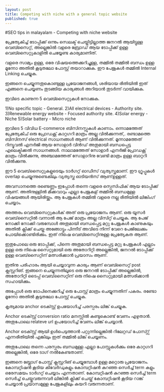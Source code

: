 ```yaml
---
layout: post
title: Competing with niche with a general topic website
published: true
---
```

#SEO tips in malayalam - Competing with niche website

പ്രേത്യേകിച്ച് ടോപ്പിക്ക് ഒന്നും സെലക്ട് ചെയ്തിട്ടില്ലാത്ത ജനറൽ ആയിട്ടുള്ള വെബ്സൈറ്റ്, അല്ലെങ്കിൽ വളരെ ബ്രോഡ് ആയ ടോപ്പിക്ക് ഉള്ള വെബ്സൈറ്റുകാളിൽ ചെയ്യേണ്ട കാര്യമാണിത്.

വളരെ സാമ്യം ഉള്ള, ഒരേ വിഷയത്തെക്കുറിച്ചുള്ള, തമ്മിൽ തമ്മിൽ ബന്ധം ഉള്ള മൂന്നോ അതിൽ കൂടുതലോ പോസ്റ്റ് തയാറാക്കുക. ഈ പേജുകൾ തമ്മിൽ Internal Linking ചെയ്യുക. 

ഇങ്ങനെ ചെയ്യുന്നതുകൊണ്ടുള്ള പ്രയോജനങ്ങൾ, ശരിയായ രീതിയിൽ ഇത് എങ്ങനെ ചെയ്യണം തുടങ്ങിയ കാര്യങ്ങൾ അറിയാൻ തുടർന്ന് വായിക്കുക.

ഇവിടെ കാണുന്ന 5 വെബ്സൈറ്റുകൾ നോക്കുക.

1)No specific topic - General.
2)All electrical devices - Authority site.
3)Renewable energy website - Focused authority site.
4)Solar energy - Niche
5)Solar battery - Micro niche

ഇവിടെ 5 വിവിധ E-commerce ബിസിനസ്സുകൾ കാണാം. ഒന്നാമത്തേത് പ്രേത്യേകിച് ഒരു പ്രോഡക്റ്റ് കാറ്റഗറി മാത്രം അല്ല വിൽക്കുന്നത്,. രണ്ടാമത്തെ ബിസിനസ് electrical സാധനങ്ങൾ ആണ് വിൽക്കുന്നത്. മൂന്നാമത്തേത് റിന്യൂവൽ എനർജി ആയ സോളാർ വിൻഡ് അതുമായി ബന്ധപ്പെട്ട എലെക്ട്രിക്കൽ സാധനങ്ങൾ. നാലാമത്തേത് സോളാർ എനർജി പ്രോഡക്റ്റ് മാത്രം വിൽക്കുന്നു, അഞ്ചാമത്തേത് സോളാറിനു വേണ്ടി മാത്രം ഉള്ള ബാറ്ററി വിൽക്കുന്നു. 

ഈ 5 വെബ്‌സൈറ്റുകളുടെയും ടാർഗറ്റ് ഓഡീസ് വ്യത്യസ്തമാണ്. ഈ ഗ്രൂപ്പുകൾ overlap ചെയ്യുന്നുണ്ടെകിലും വ്യത്യസ്ത ഓടിയൻസ് ആണ്ഉള്ളത്.

അവസാനത്തെ രണ്ടെണ്ണം ഇപ്പോൾ തന്നെ വളരെ സ്പെസിഫിക് ആയ ടോപ്പിക്ക് ആണ്. അതിനുള്ളിൽ മിക്കവാറും എല്ലാ പേജുകള് തമ്മിൽ ബന്ധമുള്ള വിഷയങ്ങൾ ആയിരിയ്ക്കും. ആ പേജുകൾ തമ്മിൽ വളരെ നല്ല രീതിയിൽ ലിങ്കിംഗ് ചെയ്യാം.

അത്തരം വെബ്സൈറ്റുകൾക് അത് ഒരു പ്രയോജനം ആണ്. ഒരു യൂസർ വെബ്‌സൈറ്റിൽ വന്നാൽ ആ പേജ് മാത്രം അല്ല വിസിറ്റ്  ചെയ്യുക. ആ പേജ് നോക്കി നോക്കി വരുമ്പോൾ അതുമായി ബന്ധപ്പെട്ട മറ്റു പേജുകൾ കാണുകയും അതിൽ ക്ലിക്ക് ചെയ്ത അങ്ങോട്ടും പിന്നീട് അവിടെ നിന്ന് വേറെ പേജിലേക്കും പോയിക്കൊണ്ടിരിക്കും. ഇത് നിഷെ വെബ്സൈറ്റിനുള്ള പ്രേത്യേകത ആണ്.

ഇതുപോലെ ഒരു ടോപ്പിക്ക്, പിന്നെ അതുമായി ബന്ധപ്പെട്ട മറ്റു പേജുകൾ എല്ലാം ഉള്ള ഒരു നിഷെ സൈറ്റുമായി ഒരു അതോറിറ്റി അല്ലെങ്കിൽ, ജനറൽ ടോപ്പിക്ക് ഉള്ള വെബ്‌സൈറ്റിന് മത്സരിക്കാൻ പ്രയാസം ആണ്.

ഇതിനു പരിഹാരം ആയി ചെയ്യാവുന്ന കാര്യം ആണ് വെബ്സൈറ്റ് post ക്ലസ്റ്ററിങ്.
ഇങ്ങനെ ചെയ്യുന്നതിലൂടെ ഒരു ജനറൽ ടോപ്പിക്ക് അല്ലെങ്കിൽ, അതോറിറ്റി ടൈപ്പ് വെബ്‌സൈറ്റിന് ഒരു നിഷെ  സൈറ്റുമായി മത്സരിക്കാൻ സഹായിക്കും.

അപ്പോൾ ഒരു ടോപിനെക്കുറിച്ച് ഒരു പോസ്റ്റ് മാത്രം ചെയ്യുന്നതിന് പകരം. രണ്ടോ മൂന്നോ അതിൽ കൂടുതലോ പോസ്റ്റ് ചെയ്യുക. 

കൃത്യമായ anchor ടെക്സ്റ്റ് ഉപയോഗിച്ച് പരസ്പരം ലിങ്ക് ചെയ്യുക.

Anchor ടെക്സ്റ്റ് conversion ratio മനസ്സിൽ കണ്ടുകൊണ്ട് വേണം എഴുതാൻ. അതുപോലെ relateve url ഉപയോഗിച്ച് വേണം ലിങ്ക് ചെയ്യാൻ.

Anchor ടെക്സ്റ്റ് ആയി ഉൾപെടുത്താൻ പറ്റുന്നില്ലെങ്കിൽ റിലേറ്റഡ് പോസ്റ്സ് എന്നരീതിയിൽ എങ്കിലും ഇത് തമ്മിൽ ലിങ്ക് ചെയ്യണം.

അതുപോലെ തന്നെ പരസ്പരം ബന്ധമുള്ള എല്ലാ പോസ്റ്റുകൾക്കും ഒരേ കാറ്റഗറി അല്ലെങ്കിൽ, ഒരേ ടാഗ് നൽകേണ്ടതാണ്.

ഇങ്ങനെ ബ്ലോഗ് പോസ്റ്റ് ക്ലസ്റ്ററിങ് ചെയ്യുമ്പോൾ ഉള്ള മറ്റൊരു പ്രയോജനം. കോമ്പറ്റിഷൻ കൂടിയ കീവേർഡുകളും കോമ്പറ്റിഷൻ കുറഞ്ഞ സെർച്ച് term  കളും ഒരേസമയം ടാർഗറ്റ് ചെയ്യാം എന്നതാണ്. കോമ്പറ്റിഷൻ കുറഞ്ഞ സെർച്ച് term  സെർച്ച് ചെയ്തുവരുന്നവർ ലിങ്കിൽ ക്ലിക്ക് ചെയ്ത് കോമ്പറ്റിഷൻ കൂടിയ റാങ്ക് ചെയ്യാൻ പ്രയാസമുള്ള പേജുകളിലും കയറി വരുന്നതാണ്.